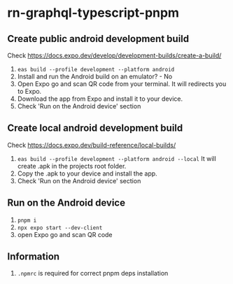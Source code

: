 # rn-graphql-typescript-pnpm

## Create public android development build
Check https://docs.expo.dev/develop/development-builds/create-a-build/
1. `eas build --profile development --platform android`
2. Install and run the Android build on an emulator? - No
3. Open Expo go and scan QR code from your terminal. It will redirects you to Expo.
4. Download the app from Expo and install it to your device.
5. Check 'Run on the Android device' section

## Create local android development build
Check https://docs.expo.dev/build-reference/local-builds/
1. `eas build --profile development --platform android --local`
It will create .apk in the projects root folder.
2. Copy the .apk to your device and install the app.
3. Check 'Run on the Android device' section

## Run on the Android device
1. `pnpm i`
2. `npx expo start --dev-client`
3. open Expo go and scan QR code

## Information
1. `.npmrc` is required for correct pnpm deps installation



